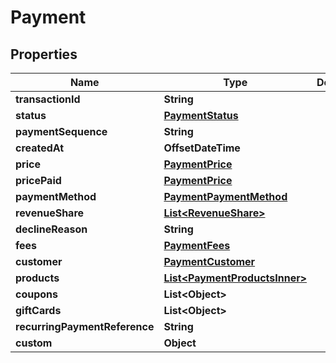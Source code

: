 

# Payment


## Properties

| Name | Type | Description | Notes |
|------------ | ------------- | ------------- | -------------|
|**transactionId** | **String** |  |  [optional] |
|**status** | [**PaymentStatus**](PaymentStatus.md) |  |  [optional] |
|**paymentSequence** | **String** |  |  [optional] |
|**createdAt** | **OffsetDateTime** |  |  [optional] |
|**price** | [**PaymentPrice**](PaymentPrice.md) |  |  [optional] |
|**pricePaid** | [**PaymentPrice**](PaymentPrice.md) |  |  [optional] |
|**paymentMethod** | [**PaymentPaymentMethod**](PaymentPaymentMethod.md) |  |  [optional] |
|**revenueShare** | [**List&lt;RevenueShare&gt;**](RevenueShare.md) |  |  [optional] |
|**declineReason** | **String** |  |  [optional] |
|**fees** | [**PaymentFees**](PaymentFees.md) |  |  [optional] |
|**customer** | [**PaymentCustomer**](PaymentCustomer.md) |  |  [optional] |
|**products** | [**List&lt;PaymentProductsInner&gt;**](PaymentProductsInner.md) |  |  [optional] |
|**coupons** | **List&lt;Object&gt;** |  |  [optional] |
|**giftCards** | **List&lt;Object&gt;** |  |  [optional] |
|**recurringPaymentReference** | **String** |  |  [optional] |
|**custom** | **Object** |  |  [optional] |



